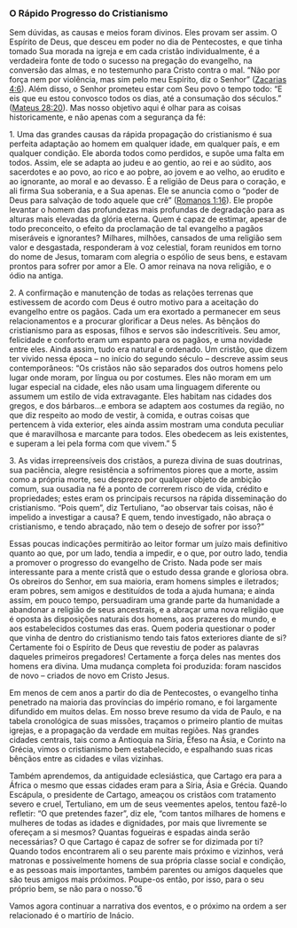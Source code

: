 ### O Rápido Progresso do Cristianismo 

Sem dúvidas, as causas e meios foram divinos. Eles provam ser assim. O Espírito de Deus, que desceu em poder no dia de Pentecostes, e que tinha tomado Sua morada na igreja e em cada cristão individualmente, é a verdadeira fonte de todo o sucesso na pregação do evangelho, na conversão das almas, e no testemunho para Cristo contra o mal. “Não por força nem por violência, mas sim pelo meu Espírito, diz o Senhor” ([Zacarias 4:6](http://bibliaonline.com.br/acf/zc/4/6)). Além disso, o Senhor prometeu estar com Seu povo o tempo todo: “E eis que eu estou convosco todos os dias, até a consumação dos séculos.” ([Mateus 28:20](http://bibliaonline.com.br/acf/mt/28/20)). Mas nosso objetivo aqui é olhar para as coisas historicamente, e não apenas com a segurança da fé:

1\. Uma das grandes causas da rápida propagação do cristianismo é sua perfeita adaptação ao homem em qualquer idade, em qualquer país, e em qualquer condição. Ele aborda todos como perdidos, e supõe uma falta em todos. Assim, ele se adapta ao judeu e ao gentio, ao rei e ao súdito, aos sacerdotes e ao povo, ao rico e ao pobre, ao jovem e ao velho, ao erudito e ao ignorante, ao moral e ao devasso. É a religião de Deus para o coração, e ali firma Sua soberania, e a Sua apenas. Ele se anuncia como o “poder de Deus para salvação de todo aquele que crê” ([Romanos 1:16](http://bibliaonline.com.br/acf/rm/1/16)). Ele propõe levantar o homem das profundezas mais profundas de degradação para as alturas mais elevadas da glória eterna. Quem é capaz de estimar, apesar de todo preconceito, o efeito da proclamação de tal evangelho a pagãos miseráveis e ignorantes? Milhares, milhões, cansados de uma religião sem valor e desgastada, responderam à voz celestial, foram reunidos em torno do nome de Jesus, tomaram com alegria o espólio de seus bens, e estavam prontos para sofrer por amor a Ele. O amor reinava na nova religião, e o ódio na antiga.

2\. A confirmação e manutenção de todas as relações terrenas que estivessem de acordo com Deus é outro motivo para a aceitação do evangelho entre os pagãos. Cada um era exortado a permanecer em seus relacionamentos e a procurar glorificar a Deus neles. As bênçãos do cristianismo para as esposas, filhos e servos são indescritíveis. Seu amor, felicidade e conforto eram um espanto para os pagãos, e uma novidade entre eles. Ainda assim, tudo era natural e ordenado. Um cristão, que dizem ter vivido nessa época – no início do segundo século – descreve assim seus contemporâneos: “Os cristãos não são separados dos outros homens pelo lugar onde moram, por língua ou por costumes. Eles não moram em um lugar especial na cidade, eles não usam uma linguagem diferente ou assumem um estilo de vida extravagante. Eles habitam nas cidades dos gregos, e dos bárbaros…e embora se adaptem aos costumes da região, no que diz respeito ao modo de vestir, à comida, e outras coisas que pertencem à vida exterior, eles ainda assim mostram uma conduta peculiar que é maravilhosa e marcante para todos. Eles obedecem as leis existentes, e superam a lei pela forma com que vivem.” 5

3\. As vidas irrepreensíveis dos cristãos, a pureza divina de suas doutrinas, sua paciência, alegre resistência a sofrimentos piores que a morte, assim como a própria morte, seu desprezo por qualquer objeto de ambição comum, sua ousadia na fé a ponto de correrem risco de vida, crédito e propriedades; estes eram os principais recursos na rápida disseminação do cristianismo. “Pois quem”, diz Tertuliano, “ao observar tais coisas, não é impelido a investigar a causa? E quem, tendo investigado, não abraça o cristianismo, e tendo abraçado, não tem o desejo de sofrer por isso?”

Essas poucas indicações permitirão ao leitor formar um juízo mais definitivo quanto ao que, por um lado, tendia a impedir, e o que, por outro lado, tendia a promover o progresso do evangelho de Cristo. Nada pode ser mais interessante para a mente cristã que o estudo dessa grande e gloriosa obra. Os obreiros do Senhor, em sua maioria, eram homens simples e iletrados; eram pobres, sem amigos e destituídos de toda a ajuda humana; e ainda assim, em pouco tempo, persuadiram uma grande parte da humanidade a abandonar a religião de seus ancestrais, e a abraçar uma nova religião que é oposta às disposições naturais dos homens, aos prazeres do mundo, e aos estabelecidos costumes das eras. Quem poderia questionar o poder que vinha de dentro do cristianismo tendo tais fatos exteriores diante de si? Certamente foi o Espírito de Deus que revestiu de poder as palavras daqueles primeiros pregadores! Certamente a força deles nas mentes dos homens era divina. Uma mudança completa foi produzida: foram nascidos de novo – criados de novo em Cristo Jesus.

Em menos de cem anos a partir do dia de Pentecostes, o evangelho tinha penetrado na maioria das províncias do império romano, e foi largamente difundido em muitos delas. Em nosso breve resumo da vida de Paulo, e na tabela cronológica de suas missões, traçamos o primeiro plantio de muitas igrejas, e a propagação da verdade em muitas regiões. Nas grandes cidades centrais, tais como a Antioquia na Síria, Éfeso na Ásia, e Corinto na Grécia, vimos o cristianismo bem estabelecido, e espalhando suas ricas bênçãos entre as cidades e vilas vizinhas.

Também aprendemos, da antiguidade eclesiástica, que Cartago era para a África o mesmo que essas cidades eram para a Síria, Ásia e Grécia. Quando Escápula, o presidente de Cartago, ameaçou os cristãos com tratamento severo e cruel, Tertuliano, em um de seus veementes apelos, tentou fazê-lo refletir: “O que pretendes fazer”, diz ele, “com tantos milhares de homens e mulheres de todas as idades e dignidades, por mais que livremente se ofereçam a si mesmos? Quantas fogueiras e espadas ainda serão necessárias? O que Cartago é capaz de sofrer se for dizimada por ti? Quando todos encontrarem ali o seu parente mais próximo e vizinhos, verá matronas e possivelmente homens de sua própria classe social e condição, e as pessoas mais importantes, também parentes ou amigos daqueles que são teus amigos mais próximos. Poupe-os então, por isso, para o seu próprio bem, se não para o nosso.”6

Vamos agora continuar a narrativa dos eventos, e o próximo na ordem a ser relacionado é o martírio de Inácio.
